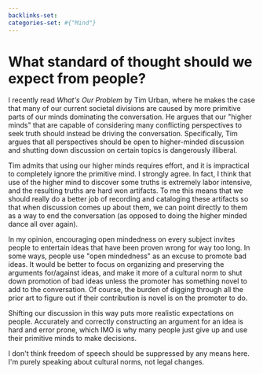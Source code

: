 ```yaml
---
backlinks-set: 
categories-set: #{"Mind"}
---
```

# What standard of thought should we expect from people?

I recently read *What's Our Problem* by Tim Urban, where he makes the case that
many of our current societal divisions are caused by more primitive parts of our
minds dominating the conversation.
He argues that our "higher minds" that are capable of considering many
conflicting perspectives to seek truth should instead be driving the
conversation.
Specifically, Tim argues that all perspectives should be open to higher-minded
discussion and shutting down discussion on certain topics is dangerously
illiberal.

Tim admits that using our higher minds requires effort, and it is impractical to
completely ignore the primitive mind.
I strongly agree.
In fact, I think that use of the higher mind to discover some truths is
extremely labor intensive, and the resulting truths are hard won artifacts.
To me this means that we should really do a better job of recording and
cataloging these artifacts so that when discussion comes up about them, we can
point directly to them as a way to end the conversation (as opposed to doing the
higher minded dance all over again).

In my opinion, encouraging open mindedness on every subject invites people to
entertain ideas that have been proven wrong for way too long.
In some ways, people use "open mindedness" as an excuse to promote bad ideas.
It would be better to focus on organizing and preserving the arguments
for/against ideas, and make it more of a cultural norm to shut down promotion of
bad ideas unless the promoter has something novel to add to the conversation.
Of course, the burden of digging through all the prior art to figure out if
their contribution is novel is on the promoter to do.

Shifting our discussion in this way puts more realistic expectations on people.
Accurately and correctly constructing an argument for an idea is hard and error
prone, which IMO is why many people just give up and use their primitive minds
to make decisions.

I don't think freedom of speech should be suppressed by any means here.
I'm purely speaking about cultural norms, not legal changes.
